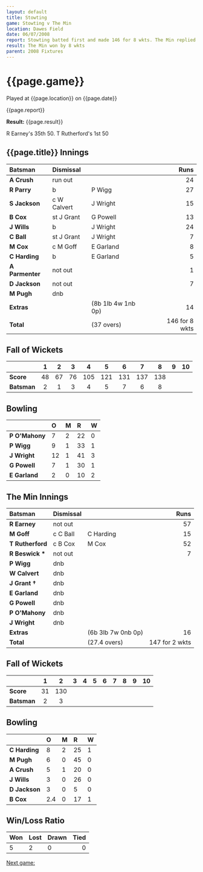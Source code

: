 ```yaml
---
layout: default
title: Stowting
game: Stowting v The Min
location: Dawes Field
date: 06/07/2008
report: Stowting batted first and made 146 for 8 wkts. The Min replied with 147 for 2 wkts
result: The Min won by 8 wkts
parent: 2008 Fixtures
---
```


# {{page.game}}

Played at {{page.location}} on {{page.date}}

{{page.report}}

**Result:** {{page.result}}

R Earney's 35th 50. T Rutherford's 1st 50

## {{page.title}} Innings

| Batsman | Dismissal |  | Runs |
|:---|:---|---|---:|
| **A Crush** | run out |  | 24 |
| **R Parry** | b | P Wigg | 27 |
| **S Jackson** | c W Calvert | J Wright | 15 |
| **B Cox** | st J Grant | G Powell | 13 |
| **J Wills** | b | J Wright | 24 |
| **C Ball** | st J Grant | J Wright | 7 |
| **M Cox** | c M Goff | E Garland | 8 |
| **C Harding** | b | E Garland | 5 |
| **A Parmenter** | not out |  | 1 |
| **D Jackson** | not out |  | 7 |
| **M Pugh** | dnb |  |  |
| **Extras** | | (8b 1lb 4w 1nb 0p) | 14 |
| **Total** | | (37 overs) | 146 for 8 wkts |

## Fall of Wickets

| | 1 | 2 | 3 | 4 | 5 | 6 | 7 | 8 | 9 | 10 |
|---|:---:|:---:|:---:|:---:|:---:|:---:|:---:|:---:|:---:|:---:|
| **Score** | 48 | 67 | 76 | 105 | 121 | 131 | 137 | 138 |  |  |
| **Batsman** | 2 | 1 | 3 | 4 | 5 | 7 | 6 | 8 |  |  |

## Bowling

| | O | M | R | W |
|---|:---|:---|:---|:---|
| **P O'Mahony** | 7 | 2 | 22 | 0 |
| **P Wigg** | 9 | 1 | 33 | 1 |
| **J Wright** | 12 | 1 | 41 | 3 |
| **G Powell** | 7 | 1 | 30 | 1 |
| **E Garland** | 2 | 0 | 10 | 2 |

## The Min Innings

| Batsman | Dismissal |  | Runs |
|:---|:---|---|---:|
| **R Earney** | not out |  | 57 |
| **M Goff** | c C Ball | C Harding | 15 |
| **T Rutherford** | c B Cox | M Cox | 52 |
| **R Beswick &#42;** | not out |  | 7 |
| **P Wigg** | dnb |  |  |
| **W Calvert** | dnb |  |  |
| **J Grant &#8224;** | dnb |  |  |
| **E Garland** | dnb |  |  |
| **G Powell** | dnb |  |  |
| **P O'Mahony** | dnb |  |  |
| **J Wright** | dnb |  |  |
| **Extras** | | (6b 3lb 7w 0nb 0p) | 16 |
| **Total** | | (27.4 overs) | 147 for 2 wkts |

## Fall of Wickets

| | 1 | 2 | 3 | 4 | 5 | 6 | 7 | 8 | 9 | 10 |
|---|:---:|:---:|:---:|:---:|:---:|:---:|:---:|:---:|:---:|:---:|
| **Score** | 31 | 130 |  |  |  |  |  |  |  |  |
| **Batsman** | 2 | 3 |  |  |  |  |  |  |  |  |

## Bowling

| | O | M | R | W |
|---|:---|:---|:---|:---|
| **C Harding** | 8 | 2 | 25 | 1 |
| **M Pugh** | 6 | 0 | 45 | 0 |
| **A Crush** | 5 | 1 | 20 | 0 |
| **J Wills** | 3 | 0 | 26 | 0 |
| **D Jackson** | 3 | 0 | 5 | 0 |
| **B Cox** | 2.4 | 0 | 17 | 1 |

## Win/Loss Ratio

| Won | Lost | Drawn | Tied |
|:---|:---|:---|---:|
| 5 | 2 | 0 | 0 |

[Next game:]({{page.next}})